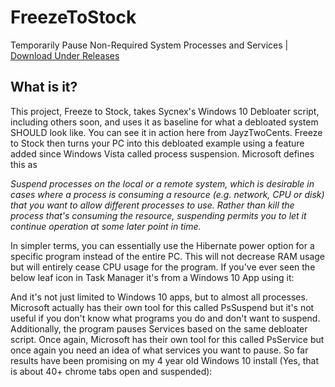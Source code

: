 # FreezeToStock
Temporarily Pause Non-Required System Processes and Services  | [Download Under Releases](https://github.com/rcmaehl/FreezeToStock/releases)

## What is it?
This project, Freeze to Stock, takes Sycnex's Windows 10 Debloater script, including others soon, and uses it as baseline for what a debloated system SHOULD look like. You can see it in action here from JayzTwoCents. Freeze to Stock then turns your PC into this debloated example using a feature added since Windows Vista called process suspension. Microsoft defines this as

*Suspend processes on the local or a remote system, which is desirable in cases where a process is consuming a resource (e.g. network, CPU or disk) that you want to allow different processes to use. Rather than kill the process that's consuming the resource, suspending permits you to let it continue operation at some later point in time.*

In simpler terms, you can essentially use the Hibernate power option for a specific program instead of the entire PC. This will not decrease RAM usage but will entirely cease CPU usage for the program. If you've ever seen the below leaf icon in Task Manager it's from a Windows 10 App using it:

<add image>

And it's not just limited to Windows 10 apps, but to almost all processes. Microsoft actually has their own tool for this called PsSuspend but it's not useful if you don't know what programs you do and don't want to suspend.
Additionally, the program pauses Services based on the same debloater script. Once again, Microsoft has their own tool for this called PsService but once again you need an idea of what services you want to pause.
So far results have been promising on my 4 year old Windows 10 install (Yes, that is about 40+ chrome tabs open and suspended):

<add image>
